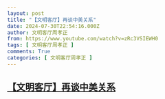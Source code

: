 ```yaml
---
layout: post
title: "【文明客厅】再谈中美关系"
date: 2024-07-30T22:54:16.000Z
author: 文明客厅周孝正
from: https://www.youtube.com/watch?v=zRc3VSIEWH0
tags: [ 文明客厅周孝正 ]
comments: True
categories: [ 文明客厅周孝正 ]
---
```

<!--1722380056000-->
[【文明客厅】再谈中美关系](https://www.youtube.com/watch?v=zRc3VSIEWH0)
------

<div>

</div>
